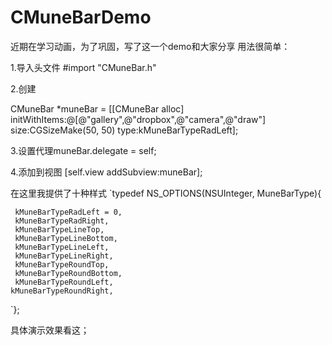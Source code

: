 # CMuneBarDemo
近期在学习动画，为了巩固，写了这一个demo和大家分享
用法很简单：

1.导入头文件 #import "CMuneBar.h"

2.创建

CMuneBar *muneBar = [[CMuneBar alloc] initWithItems:@[@"gallery",@"dropbox",@"camera",@"draw"] size:CGSizeMake(50, 50) type:kMuneBarTypeRadLeft];


3.设置代理muneBar.delegate = self;

4.添加到视图 [self.view addSubview:muneBar];


在这里我提供了十种样式
`typedef NS_OPTIONS(NSUInteger, MuneBarType){

     kMuneBarTypeRadLeft = 0,
     kMuneBarTypeRadRight,
     kMuneBarTypeLineTop,
     kMuneBarTypeLineBottom,
     kMuneBarTypeLineLeft,
     kMuneBarTypeLineRight,
     kMuneBarTypeRoundTop,
     kMuneBarTypeRoundBottom,
     kMuneBarTypeRoundLeft,
    kMuneBarTypeRoundRight,
`};

具体演示效果看这；

